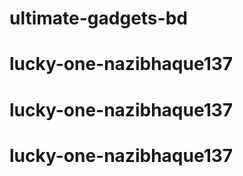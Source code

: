 # ultimate-gadgets-bd
# lucky-one-nazibhaque137
# lucky-one-nazibhaque137
# lucky-one-nazibhaque137
